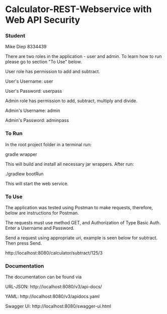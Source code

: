 # Calculator-REST-Webservice with Web API Security

### Student
Mike Diep 8334439

There are two roles in the application - user and admin. To learn how to run please go to section "To Use" below.

User role has permission to add and subtract.

User's Username: user

User's Password: userpass

Admin role has permission to add, subtract, multiply and divide.

Admin's Username: admin

Admin's Password: adminpass

### To Run
In the root project folder in a terminal run:

gradle wrapper

This will build and install all necessary jar wrappers. After run:

./gradlew bootRun

This will start the web service.

### To Use
The application was tested using Postman to make requests, therefore, below are instructions for Postman.

The requests must use method GET, and Authorization of Type Basic Auth. Enter a Username and Password.

Send a request using appropriate uri, example is seen below for subtract. Then press Send.

http://localhost:8080/calculator/subtract/125/3

### Documentation
The documentation can be found via

URL-JSON:  http://localhost:8080/v3/api-docs/

YAML: http://localhost:8080/v3/apidocs.yaml

Swagger UI: http://localhost:8080/swagger-ui.html